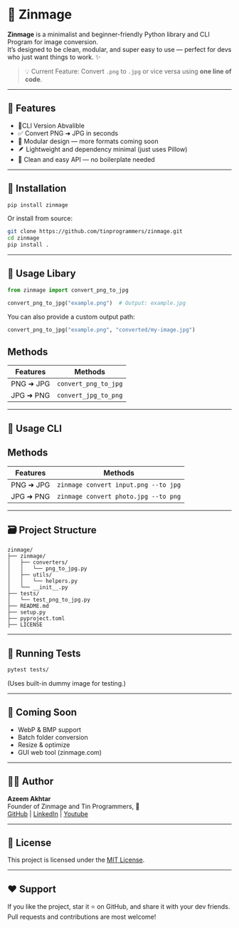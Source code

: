 # 📸 Zinmage

**Zinmage** is a minimalist and beginner-friendly Python library and CLI Program for image conversion.  
It’s designed to be clean, modular, and super easy to use — perfect for devs who just want things to work. ✨

> 💡 Current Feature: Convert `.png` to `.jpg` or vice versa using **one line of code**.

---

## 🚀 Features

- 🎯CLI Version Abvalible
- ✅ Convert PNG ➜ JPG in seconds
- 🧩 Modular design — more formats coming soon
- 🪶 Lightweight and dependency minimal (just uses Pillow)
- 💬 Clean and easy API — no boilerplate needed

---

## 🔧 Installation

```bash
pip install zinmage

```

Or install from source:

```bash
git clone https://github.com/tinprogrammers/zinmage.git
cd zinmage
pip install .

```

---

## 🧠 Usage Libary

```python
from zinmage import convert_png_to_jpg

convert_png_to_jpg("example.png")  # Output: example.jpg

```

You can also provide a custom output path:

```python
convert_png_to_jpg("example.png", "converted/my-image.jpg")

```

## Methods

| Features  | Methods              |
| --------- | -------------------- |
| PNG ➜ JPG | `convert_png_to_jpg` |
| JPG ➜ PNG | `convert_jpg_to_png` |

---

## 🧠 Usage CLI

## Methods

| Features  | Methods                              |
| --------- | ------------------------------------ |
| PNG ➜ JPG | `zinmage convert input.png --to jpg` |
| JPG ➜ PNG | `zinmage convert photo.jpg --to png` |

---

## 🗃️ Project Structure

```
zinmage/
├── zinmage/
│   ├── converters/
│   │   └── png_to_jpg.py
│   ├── utils/
│   │   └── helpers.py
│   └── __init__.py
├── tests/
│   └── test_png_to_jpg.py
├── README.md
├── setup.py
├── pyproject.toml
├── LICENSE

```

---

## 🧪 Running Tests

```bash
pytest tests/

```

(Uses built-in dummy image for testing.)

---

## 📌 Coming Soon

- WebP & BMP support
- Batch folder conversion
- Resize & optimize
- GUI web tool (zinmage.com)

---

## 🧑‍💻 Author

**Azeem Akhtar**  
Founder of Zinmage and Tin Programmers, 🚀  
[GitHub](https://github.com/tinprogrammers) | [LinkedIn](https://www.linkedin.com/in/azeemakhtarofficial/) | [Youtube](https://www.youtube.com/@TinProgrammerofficial)

---

## 📄 License

This project is licensed under the [MIT License](https://opensource.org/license/mit).

---

## ❤️ Support

If you like the project, star it ⭐ on GitHub, and share it with your dev friends.  
Pull requests and contributions are most welcome!
